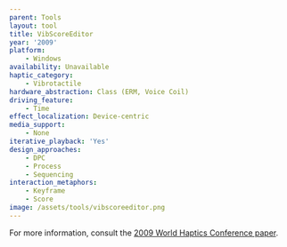 ```yaml
---
parent: Tools
layout: tool
title: VibScoreEditor
year: '2009'
platform:
    - Windows
availability: Unavailable
haptic_category:
    - Vibrotactile
hardware_abstraction: Class (ERM, Voice Coil)
driving_feature:
    - Time
effect_localization: Device-centric
media_support:
    - None
iterative_playback: 'Yes'
design_approaches:
    - DPC
    - Process
    - Sequencing
interaction_metaphors:
    - Keyframe
    - Score
image: /assets/tools/vibscoreeditor.png
---
```

For more information, consult the [2009 World Haptics Conference paper](https://doi.org/10.1109/WHC.2009.4810816).
